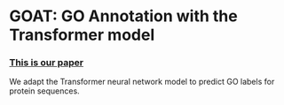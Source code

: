 # GOAT: GO Annotation with the Transformer model 

### [This is our paper](https://www.biorxiv.org/content/10.1101/2020.01.31.929604v1)

We adapt the Transformer neural network model to predict GO labels for protein sequences. 

